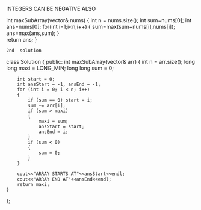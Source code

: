 INTEGERS CAN BE NEGATIVE ALSO



  int maxSubArray(vector<int>& nums) 
    {
        int n = nums.size();
        int sum=nums[0];
        int ans=nums[0];
        for(int i=1;i<n;i++)
        {
            sum=max(sum+nums[i],nums[i]);
            ans=max(ans,sum);
        }   
        return ans;
    }

    2nd  solution

class Solution {
public:
    int maxSubArray(vector<int>& arr) 
    {
        int n = arr.size();
        long long maxi = LONG_MIN; 
        long long sum = 0;

        int start = 0;
        int ansStart = -1, ansEnd = -1;
        for (int i = 0; i < n; i++) 
        {
            if (sum == 0) start = i; 
            sum += arr[i];
            if (sum > maxi) 
            {
                maxi = sum;
                ansStart = start;
                ansEnd = i;
            }
            if (sum < 0) 
            {
                sum = 0;
            }
        }

        cout<<"ARRAY STARTS AT"<<ansStart<<endl;
        cout<<"ARRAY END AT"<<ansEnd<<endl;
        return maxi;
    }
};